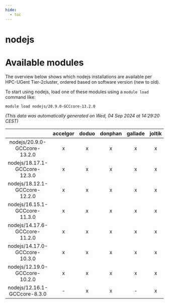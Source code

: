 ```yaml
---
hide:
  - toc
---
```


nodejs
======

# Available modules


The overview below shows which nodejs installations are available per HPC-UGent Tier-2cluster, ordered based on software version (new to old).

To start using nodejs, load one of these modules using a `module load` command like:

```shell
module load nodejs/20.9.0-GCCcore-13.2.0
```

*(This data was automatically generated on Wed, 04 Sep 2024 at 14:29:20 CEST)*  

| |accelgor|doduo|donphan|gallade|joltik|shinx|skitty|
| :---: | :---: | :---: | :---: | :---: | :---: | :---: | :---: |
|nodejs/20.9.0-GCCcore-13.2.0|x|x|x|x|x|x|x|
|nodejs/18.17.1-GCCcore-12.3.0|x|x|x|x|x|x|x|
|nodejs/18.12.1-GCCcore-12.2.0|x|x|x|x|x|-|x|
|nodejs/16.15.1-GCCcore-11.3.0|x|x|x|x|x|-|x|
|nodejs/14.17.6-GCCcore-11.2.0|x|x|x|x|x|-|x|
|nodejs/14.17.0-GCCcore-10.3.0|x|x|x|x|x|-|x|
|nodejs/12.19.0-GCCcore-10.2.0|x|x|x|x|x|-|x|
|nodejs/12.16.1-GCCcore-8.3.0|-|x|x|-|x|-|x|
